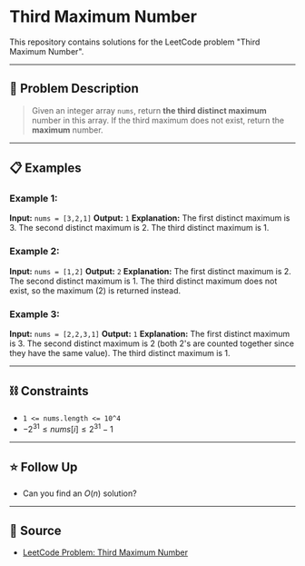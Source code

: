 # Third Maximum Number

This repository contains solutions for the LeetCode problem "Third Maximum Number".

---

## 📝 Problem Description

> Given an integer array `nums`, return **the third distinct maximum** number in this array. If the third maximum does not exist, return the **maximum** number.

---

## 📋 Examples

### Example 1:

**Input:** `nums = [3,2,1]`
**Output:** `1`
**Explanation:**
The first distinct maximum is 3.
The second distinct maximum is 2.
The third distinct maximum is 1.

### Example 2:

**Input:** `nums = [1,2]`
**Output:** `2`
**Explanation:**
The first distinct maximum is 2.
The second distinct maximum is 1.
The third distinct maximum does not exist, so the maximum (2) is returned instead.

### Example 3:

**Input:** `nums = [2,2,3,1]`
**Output:** `1`
**Explanation:**
The first distinct maximum is 3.
The second distinct maximum is 2 (both 2's are counted together since they have the same value).
The third distinct maximum is 1.

---

## ⛓️ Constraints

-   `1 <= nums.length <= 10^4`
-   $-2^{31} \le nums[i] \le 2^{31} - 1$

---

## ⭐ Follow Up

-   Can you find an $O(n)$ solution?

---

## 🔗 Source

-   [LeetCode Problem: Third Maximum Number](https://leetcode.com/problems/third-maximum-number/)
